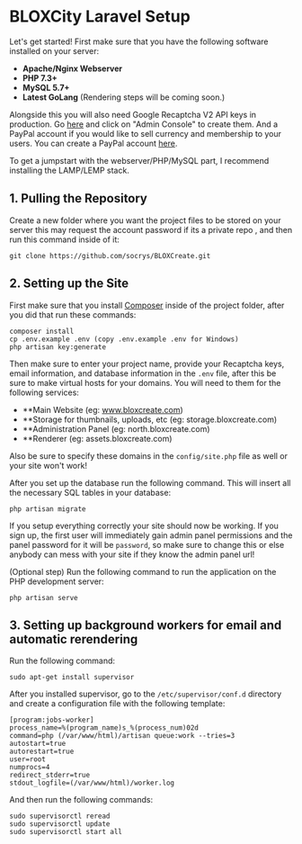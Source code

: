# BLOXCity Laravel Setup

Let's get started! First make sure that you have the following software installed on your server:
- **Apache/Nginx Webserver**
- **PHP 7.3+**
- **MySQL 5.7+**
- **Latest GoLang** (Rendering steps will be coming soon.)

Alongside this you will also need Google Recaptcha V2 API keys in production. Go [here](https://www.google.com/recaptcha/about/) and click on "Admin Console" to create them. And a PayPal account if you would like to sell currency and membership to your users. You can create a PayPal account [here](https://www.paypal.com).

To get a jumpstart with the webserver/PHP/MySQL part, I recommend installing the LAMP/LEMP stack.

## 1. Pulling the Repository
Create a new folder where you want the project files to be stored on your server this may request the account password if its a private repo , and then run this command inside of it:
```
git clone https://github.com/socrys/BLOXCreate.git
```

## 2. Setting up the Site
First make sure that you install [Composer](https://getcomposer.org/download/) inside of the project folder, after you did that run these commands:
```
composer install
cp .env.example .env (copy .env.example .env for Windows)
php artisan key:generate
```

Then make sure to enter your project name, provide your Recaptcha keys, email information, and database information in the `.env` file, after this be sure to make virtual hosts for your domains. You will need to them for the following services:
- **Main Website (eg: www.bloxcreate.com)
- **Storage for thumbnails, uploads, etc (eg: storage.bloxcreate.com)
- **Administration Panel (eg: north.bloxcreate.com)
- **Renderer (eg: assets.bloxcreate.com)

Also be sure to specify these domains in the `config/site.php` file as well or your site won't work!

After you set up the database run the following command. This will insert all the necessary SQL tables in your database:
```
php artisan migrate
```

If you setup everything correctly your site should now be working. If you sign up, the first user will immediately gain admin panel permissions and the panel password for it will be `password`, so make sure to change this or else anybody can mess with your site if they know the admin panel url!

(Optional step) Run the following command to run the application on the PHP development server:

```
php artisan serve
```

## 3. Setting up background workers for email and automatic rerendering
Run the following command:
```
sudo apt-get install supervisor
```

After you installed supervisor, go to the `/etc/supervisor/conf.d` directory and create a configuration file with the following template:
```
[program:jobs-worker]
process_name=%(program_name)s_%(process_num)02d
command=php (/var/www/html)/artisan queue:work --tries=3
autostart=true
autorestart=true
user=root
numprocs=4
redirect_stderr=true
stdout_logfile=(/var/www/html)/worker.log
```

And then run the following commands:
```
sudo supervisorctl reread
sudo supervisorctl update
sudo supervisorctl start all
```
